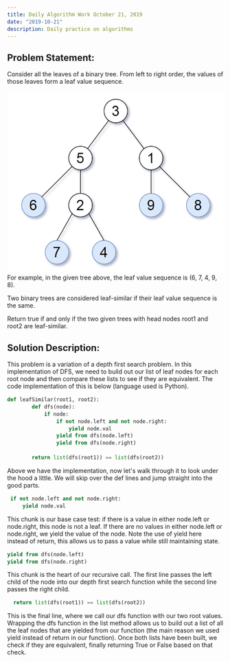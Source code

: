 ```yaml
---
title: Daily Algorithm Work October 21, 2019
date: "2019-10-21"
description: Daily practice on algorithms
---
```

## Problem Statement:
Consider all the leaves of a binary tree. From left to right order, the values of those leaves form a leaf value sequence.

![](binaryTree.png)
For example, in the given tree above, the leaf value sequence is (6, 7, 4, 9, 8).

Two binary trees are considered leaf-similar if their leaf value sequence is the same.

Return true if and only if the two given trees with head nodes root1 and root2 are leaf-similar.

## Solution Description:
This problem is a variation of a depth first search problem. In this implementation of DFS, we need to build out our list of leaf nodes for each root node and then compare these lists to see if they are equivalent. The code implementation of this is below (language used is Python).

```python
def leafSimilar(root1, root2):
        def dfs(node):
            if node:
                if not node.left and not node.right:
                    yield node.val
                yield from dfs(node.left)
                yield from dfs(node.right)

        return list(dfs(root1)) == list(dfs(root2))
```

Above we have the implementation, now let's walk through it to look under the hood a little. We will skip over the def lines and jump straight into the good parts.

```python
 if not node.left and not node.right:
     yield node.val
```
This chunk is our base case test: if there is a value in either node.left or node.right, this node is not a leaf. If there are no values in either node.left or node.right, we yield the value of the node. Note the use of yield here instead of return, this allows us to pass a value while still maintaining state.

```python
yield from dfs(node.left)
yield from dfs(node.right)
```

This chunk is the heart of our recursive call. The first line passes the left child of the node into our depth first search function while the second line passes the right child. 

```python
  return list(dfs(root1)) == list(dfs(root2))
```
This is the final line, where we call our dfs function with our two root values. Wrapping the dfs function in the list method allows us to build out a list of all the leaf nodes that are yielded from our function (the main reason we used yield instead of return in our function). Once both lists have been built, we check if they are equivalent, finally returning True or False based on that check.